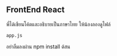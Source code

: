## FrontEnd React
พี่ได้เขียนโค้ตและอธิบายเป็นภาษาไทย
ให้น้องลองดูไฟล์ 
```
app.js
```
อย่าลืมลงผ่าน npm install ด้สน